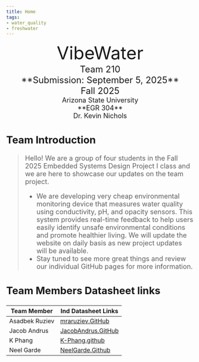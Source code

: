 ```yaml
---
title: Home
tags:
- water_quality
- freshwater
---
```

<center>
<font size="8">VibeWater<br>
<font size="5">Team 210<br>
**Submission: September 5, 2025**<br>
Fall 2025<br>
<font size="4">Arizona State University<br>
**EGR 304**<br>
Dr. Kevin Nichols<br>
  

</center>

## Team Introduction
> Hello! We are a group of four students in the Fall 2025 Embedded Systems Design Project I class and we are here to showcase our updates on the team project.<br>
>    * We are developing very cheap environmental monitoring device that measures water quality using conductivity, pH, and opacity sensors. This system provides real-time feedback to help users easily identify unsafe environmental conditions and promote healthier living. We will update the website on daily basis as new project updates will be available.<br>
>    * Stay tuned to see more great things and review our individual GitHub pages for more information.


## Team Members Datasheet links

| **Team Member**        |**Ind Datasheet Links** |
| ---------------------- | -----------------------|
| Asadbek Ruziev               | [mraruziev.GitHub](https://mraruziev.github.io/) |
| Jacob Andrus                 | [JacobAndrus.GitHub](https://jandrus4.github.io/)                    |
| K Phang                | [K-Phang.github](https://K-Phang.github.io) |
| Neel Garde               | [NeelGarde.Github](https://neelgarde.github.io/NeelGarde/) |